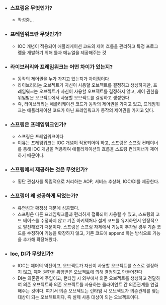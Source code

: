 - ### 스프링은 무엇인가?
  - 작성중...
- ### 프레임워크란 무엇인가?
  - IOC 개념이 적용되어 애플리케이션 코드의 제어 흐름을 관리하고 특정 프로그램을 개발하기 위해 틀과 메뉴얼을 제공해주는 것
- ### 라이브러리와 프레임워크는 어떤 차이가 있는지?
  - 동작의 제어권을 누가 가지고 있는지가 차이점이다
  - 라이브러리는 오브젝트가 자신이 사용할 오브젝트를 결정하고 생성하지만, 프레임워크는 오브젝트가 자신이 사용할 오브젝트를 결정하지 않고, 제어 권한을 위임받은 오브젝트에서 사용할 오브젝트를 결정하고 생성한다
  - 즉, 라이브러리는 애플리케이션 코드가 동작의 제어권을 가지고 있고, 프레임워크는 애플리케이션 코드가 아닌 프레임워크가 동작의 제어권을 가지고 있다.
- ### 스프링은 프레임워크인가?
  - 스프링은 프레임워크이다
  - 이유는 프레임워크는 IOC 개념이 적용되어야 하고, 스프링은 스프링 컨테이너를 통해 IOC 개념을 적용하여 애플리케이션의 흐름을 스프링 컨테이너가 제어하기 때문이다.
- ### 스프링에서 제공하는 것은 무엇인가?
  - 횡단 관심사를 독립적으로 처리하는 AOP, 서비스 추상화, IOC/DI를 제공한다.
- ### 스프링이 왜 성공하게 되었는가?
  - 유연성과 확정성 때문에 성공했다.
  - 스프링은 다른 프레임워크들과 편리하게 접목되어 사용될 수 있고, 스프링의 코드 베이스를 수정하지 않고 기존 아키텍쳐나 설계 코드를 유지하면서 안정적으로 발전해왔기 때문이다.
    스프링은 스프링 자체에서 기능이 추가될 경우 기존 코드를 수정하여 기능을 확장하지 않고, 기존 코드에 append 하는 방식으로 기능을 추가해 확장해왔다.
- ### Ioc, DI가 무엇인가?
  - IOC는 제어의 역전이고, 오브젝트가 자신이 사용할 오브젝트를 스스로 결정하지 않고, 제어 권한을 위임받은 오브젝트에 의해 결정되고 만들어진다
  - DI는 의존관계 주입이고, 런타임 시 외부에서 의존 오브젝트를 생성하고 전달하여 의존 오브젝트와 의존 오브젝트를 사용하는 클라이언트 간 의존관계를 연결해주는 것이다.
    여기서 의존 오브젝트는 런타임 시 오브젝트가 의존관계를 맺는 대상이 되는 오브젝트이다, 즉 실제 사용 대상이 되는 오브젝트이다.
